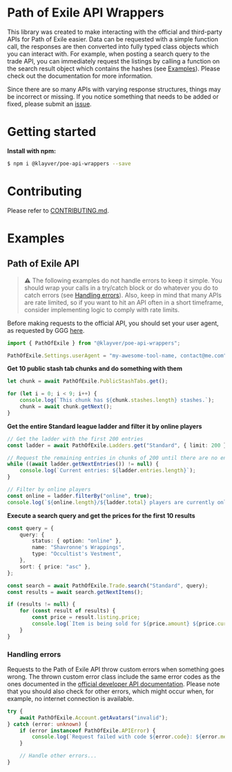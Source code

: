 # Path of Exile API Wrappers

This library was created to make interacting with the official and third-party APIs for Path of Exile easier. Data can be requested with a simple function call, the responses are then converted into fully typed class objects which you can interact with. For example, when posting a search query to the trade API, you can immediately request the listings by calling a function on the search result object which contains the hashes (see [Examples](#examples)). Please check out the documentation for more information.

Since there are so many APIs with varying response structures, things may be incorrect or missing. If you notice something that needs to be added or fixed, please submit an [issue](https://github.com/klayveR/poe-api-wrappers/issues).

# Getting started

**Install with npm:**

```bash
$ npm i @klayver/poe-api-wrappers --save
```

# Contributing

Please refer to [CONTRIBUTING.md](https://github.com/klayveR/poe-api-wrappers/blob/main/CONTRIBUTING.md).

# Examples

## Path of Exile API

> ⚠️ The following examples do not handle errors to keep it simple. You should wrap your calls in a try/catch block or do whatever you do to catch errors (see [Handling errors](#handling-errors)). Also, keep in mind that many APIs are rate limited, so if you want to hit an API often in a short timeframe, consider implementing logic to comply with rate limits.

Before making requests to the official API, you should set your user agent, as requested by GGG [here](https://www.pathofexile.com/forum/view-thread/3019033/page/1#p23790007).

```typescript
import { PathOfExile } from "@klayver/poe-api-wrappers";

PathOfExile.Settings.userAgent = "my-awesome-tool-name, contact@me.com";
```

**Get 10 public stash tab chunks and do something with them**

```typescript
let chunk = await PathOfExile.PublicStashTabs.get();

for (let i = 0; i < 9; i++) {
    console.log(`This chunk has ${chunk.stashes.length} stashes.`);
    chunk = await chunk.getNext();
}
```

**Get the entire Standard league ladder and filter it by online players**

```typescript
// Get the ladder with the first 200 entries
const ladder = await PathOfExile.Ladders.get("Standard", { limit: 200 });

// Request the remaining entries in chunks of 200 until there are no entries left
while ((await ladder.getNextEntries()) != null) {
    console.log(`Current entries: ${ladder.entries.length}`);
}

// Filter by online players
const online = ladder.filterBy("online", true);
console.log(`${online.length}/${ladder.total} players are currently online.`);
```

**Execute a search query and get the prices for the first 10 results**

```typescript
const query = {
    query: {
        status: { option: "online" },
        name: "Shavronne's Wrappings",
        type: "Occultist's Vestment",
    },
    sort: { price: "asc" },
};

const search = await PathOfExile.Trade.search("Standard", query);
const results = await search.getNextItems();

if (results != null) {
    for (const result of results) {
        const price = result.listing.price;
        console.log(`Item is being sold for ${price.amount} ${price.currency}`);
    }
}
```

### Handling errors

Requests to the Path of Exile API throw custom errors when something goes wrong. The thrown custom error class include the same error codes as the ones documented in the [official developer API documentation](https://th.pathofexile.com/developer/docs/api-errors). Please note that you should also check for other errors, which might occur when, for example, no internet connection is available.

```typescript
try {
    await PathOfExile.Account.getAvatars("invalid");
} catch (error: unknown) {
    if (error instanceof PathOfExile.APIError) {
        console.log(`Request failed with code ${error.code}: ${error.message}`);
    }

    // Handle other errors...
}
```
